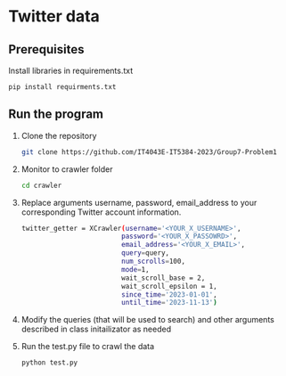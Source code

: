 # Twitter data
## Prerequisites

Install libraries in requirements.txt
    
    pip install requirments.txt

## Run the program
1. Clone the repository
   ```sh
   git clone https://github.com/IT4043E-IT5384-2023/Group7-Problem1
   ```
   
2. Monitor to crawler folder
   ```sh
   cd crawler
   ```

3. Replace arguments username, password, email_address to your corresponding Twitter account information.
   ```sh
   twitter_getter = XCrawler(username='<YOUR_X_USERNAME>', 
                            password='<YOUR_X_PASSOWRD>', 
                            email_address='<YOUR_X_EMAIL>', 
                            query=query, 
                            num_scrolls=100, 
                            mode=1, 
                            wait_scroll_base = 2, 
                            wait_scroll_epsilon = 1,
                            since_time='2023-01-01',
                            until_time='2023-11-13')
   ```
    
4. Modify the queries (that will be used to search) and other arguments described in class initailizator as needed
    
5. Run the test.py file to crawl the data
    ```sh
    python test.py
    ```

